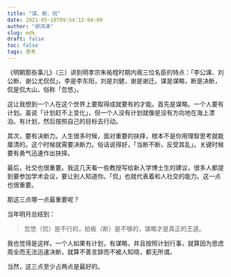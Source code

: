 ```yaml
---
title: "谋、断、侃"
date: 2021-05-18T09:54:12-04:00
author: "郝鸿涛"
slug: mdk
draft: false
toc: false
tags: 思考
---
```

《明朝那些事儿》（三）讲到明孝宗朱祐樘时期内阁三位名臣的特点：「李公谋、刘公断、谢公尤侃侃」。李是李东阳，刘是刘健，谢是谢迁。谋是谋略，断是决断，侃是侃大山，俗称「忽悠」。

这让我想到一个人在这个世界上要取得成就要有的才能。首先是谋略。一个人要有计划。虽说「计划赶不上变化」，但一个人没有计划就像是没有方向地在海上漂泊。有计划，然后按照自己的目标去行动。

其次，要有决断力。人生很多时候，面对重要的抉择，根本不是你用理智思考就能厘清的。这个时候就需要决断力。俗话说得好，「当断不断，反受其乱」。关键时候要有勇气迅速作出抉择。

最后，社交也很重要。我这几天看一些教授写给新入学博士生的建议，很多人都提到要参加学术会议，要让别人知道你。「侃」也就代表着和人社交的能力。这一点也很重要。

那这三点哪一点最重要呢？

当年明月总结到：

>忽悠（侃）是不行的，拍板（断）是不够的，谋略才是真正的王道。

我也觉得是这样。一个人如果有计划，有谋略，并且按照计划行事，就算因为思虑周全而无法迅速决断，就算不善言辞而不被人知晓，都无所谓。

当然，这三点至少占两点是最好的。






